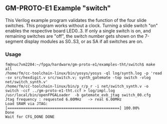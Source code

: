 ## GM-PROTO-E1 Example "switch"

This Verilog example program validates the function of the four slide switches. This program works without a clock. Turning a slide switch "on" enables the respective board LED0..3. If only a single switch is on, and remaining switches are "off", the switch number gets shown on the 7-segment display modules as S0..S3, or as SA if all switches are on.

### Usage

```
fm@nuc7vm2204:~/fpga/hardware/gm-proto-e1/examples-tht/switch$ make all
/home/fm/cc-toolchain-linux/bin/yosys/yosys -ql log/synth.log -p 'read -sv src/hexdigit.v src/switch.v; synth_gatemate -top switch -vlog net/switch_synth.v'
/home/fm/cc-toolchain-linux/bin/p_r/p_r -i net/switch_synth.v -o switch -ccf ../gm-proto-e1-tht.ccf > log/impl.log
/usr/local/bin/openFPGALoader  -b gatemate_evb_jtag switch_00.cfg
Jtag frequency : requested 6.00MHz   -> real 6.00MHz  
Load SRAM via JTAG: [==================================================] 100.00%
Done
Wait for CFG_DONE DONE
```
